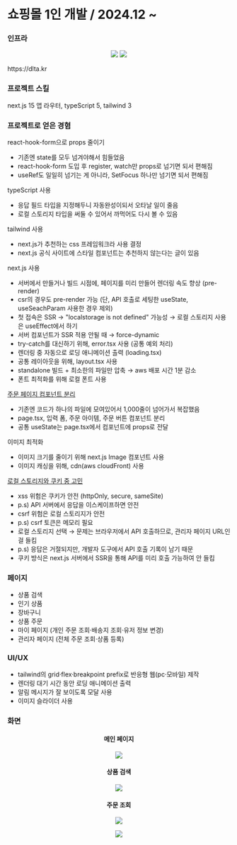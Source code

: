 <h1>쇼핑몰 1인 개발 / 2024.12 ~ </h1>

### 인프라
<p align="center">
  <img src="https://github.com/user-attachments/assets/fee97e3b-fe2a-4662-b7e6-555f3c8f68e5" />
  <img src="https://github.com/user-attachments/assets/b3528f47-4cdb-4fd4-a5bb-2eed72233c6c" />
</p>

<p>https://dlta.kr</p>

### 프로젝트 스킬
next.js 15 앱 라우터, typeScript 5, tailwind 3

### 프로젝트로 얻은 경혐
react-hook-form으로 props 줄이기
<ul>
  <li>기존엔 state를 모두 넘겨야해서 힘들었음</li>
  <li>react-hook-form 도입 후 register, watch만 props로 넘기면 되서 편해짐</li>
  <li>useRef도 일일히 넘기는 게 아니라, SetFocus 하나만 넘기면 되서 편해짐</li>
</ul>

typeScript 사용
<ul>
  <li>응답 필드 타입을 지정해두니 자동완성이되서 오타날 일이 줄음</li>
  <li>로컬 스토리지 타입을 써둘 수 있어서 까먹어도 다시 볼 수 있음</li>
</ul>

tailwind 사용
<ul>
  <li>next.js가 추천하는 css 프레임워크라 사용 결정</li>
  <li>next.js 공식 사이트에 스타일 컴포넌트는 추천하지 않는다는 글이 있음</li>
</ul>

next.js 사용
<ul>
  <li>서버에서 만들거나 빌드 시점에, 페이지를 미리 만들어 렌더링 속도 향상 (pre-render)</li>
  <li>csr의 경우도 pre-render 가능 (단, API 호출로 세팅한 useState, useSeachParam 사용한 경우 제외)</li>
  <li>첫 접속은 SSR → "localstorage is not defined" 가능성 → 로컬 스토리지 사용은 useEffect에서 하기</li>
  <li>서버 컴포넌트가 SSR 적용 안될 때 → force-dynamic</li>  
  <li>try-catch를 대신하기 위해, error.tsx 사용 (공통 예외 처리)</li>
  <li>렌더링 중 자동으로 로딩 애니메이션 출력 (loading.tsx)</li>
  <li>공통 레이아웃을 위해, layout.tsx 사용</li>  
  <li>standalone 빌드 + 최소한의 파일만 압축 → aws 배포 시간 1분 감소</li>
  <li>폰트 최적화를 위해 로컬 폰트 사용</li>
</ul>

<a href="https://github.com/kimtaehyun304/tama/blob/309649ccf024d3f8a79896fe5216417f5f0d516f/app/order/page.tsx#L92">
  주문 페이지 컴포넌트 분리
</a>
<ul>
  <li>기존엔 코드가 하나의 파일에 모여있어서 1,000줄이 넘어가서 복잡했음</li>
  <li>page.tsx, 입력 폼, 주문 아이템, 주문 버튼 컴포넌트 분리</li>
  <li>공통 useState는 page.tsx에서 컴포넌트에 props로 전달</li>
</ul>

이미지 최적화
<ul>
  <li>이미지 크기를 줄이기 위해 next.js Image 컴포넌트 사용</li>
  <li>이미지 캐싱을 위해, cdn(aws cloudFront) 사용</li>
</ul>

<a href="https://velog.io/@hyungman304/%ED%86%A0%ED%81%B0-%EB%B3%B4%EA%B4%80-%EC%9C%84%EC%B9%98-%EA%B3%A0%EC%B0%B0">
  로컬 스토리지와 쿠키 중 고민
</a>
<ul>
  <li>xss 위험은 쿠키가 안전 (httpOnly, secure, sameSite)</li>
  <li>p.s) API 서버에서 응답을 이스케이프하면 안전</li>
  <li>csrf 위험은 로컬 스토리지가 안전</li>
  <li>p.s) csrf 토큰은 메모리 필요</li>
  <li>로컬 스토리지 선택 → 문제는 브라우저에서 API 호출하므로, 관리자 페이지 URL인걸 들킴</li>
  <li>p.s) 응답은 거절되지만, 개발자 도구에서 API 호출 기록이 남기 때문</li>
  <li>쿠키 방식은 next.js 서버에서 SSR을 통해 API를 미리 호출 가능하여 안 들킴</li>
</ul>

### 페이지
<ul>
  <li>상품 검색</li>
  <li>인기 상품</li>
  <li>장바구니</li>
  <li>상품 주문</li>
  <li>마이 페이지 (개인 주문 조회·배송지 조회·유저 정보 변경)</li>
  <li>관리자 페이지 (전체 주문 조회·상품 등록)</li>
</ul>

### UI/UX
<ul>
  <li>tailwind의 grid·flex·breakpoint prefix로 반응형 웹(pc·모바일) 제작</li>
  <li>렌더링 대기 시간 동안 로딩 애니메이션 출력</li>
  <li>알림 메시지가 잘 보이도록 모달 사용</li>
  <li>이미지 슬라이더 사용</li>
</ul>

### 화면
<h4 align="center">메인 페이지</h4>
<p align="center">
<img src="https://github.com/user-attachments/assets/a2eb56ba-5ce4-4659-bac0-aff5b75a0887" />
</p>

<h4 align="center">상품 검색</h4>
<p align="center">
<img src="https://github.com/user-attachments/assets/2725d254-418a-413a-a349-526648ed98a8" />
</p>

<h4 align="center">주문 조회</h4>
<p align="center">
<img src="https://github.com/user-attachments/assets/0e69a6a8-eb4b-4a16-b827-7875befa78ed" />
</p>

<p align="center">
<img src="https://github.com/user-attachments/assets/3987367e-4403-4355-9e77-7a3fedacd27b" />
</p>









